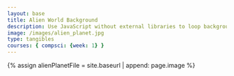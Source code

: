 ```yaml
---
layout: base
title: Alien World Background
description: Use JavaScript without external libraries to loop background moving across screen.
image: /images/alien_planet.jpg
type: tangibles
courses: { compsci: {week: 1} }
---
```

{% assign alienPlanetFile = site.baseurl | append: page.image %}

<!-- Prepare alienWorld DOM canvas -->
<canvas id="alienWorld"></canvas>

<script>
// Prepare Canvas
const canvas = document.getElementById("alienWorld");
const ctx = canvas.getContext('2d');

// Prepare Window extents
const maxWidth = window.innerWidth;
const maxHeight = window.innerHeight;

// Prepare Image
const backgroundImg = new Image();
backgroundImg.src = '{{alienPlanetFile}}';

backgroundImg.onload = function () {
    const WIDTH = backgroundImg.width;
    const HEIGHT = backgroundImg.height;
    const ASPECT_RATIO = WIDTH / HEIGHT;

    // Set Dimensions to match the image width
    const canvasWidth = maxWidth;
    const canvasHeight = canvasWidth / ASPECT_RATIO;
    const canvasLeft = 0; // Start from the left edge
    const canvasTop = (maxHeight - canvasHeight) / 2;

    // Set Style properties
    canvas.width = WIDTH;
    canvas.height = HEIGHT;
    canvas.style.width = `${canvasWidth}px`;
    canvas.style.height = `${canvasHeight}px`;

    canvas.style.position = 'absolute';
    canvas.style.left = `${canvasLeft}px`;
    canvas.style.top = `${canvasTop}px`;
  
    var gameSpeed = 2;
    class Layer {
            constructor(image, speedRatio) {
            this.x = 0;
            this.y = 0;
            this.width = WIDTH;
            this.height = HEIGHT;
            this.image = image
            this.speedRatio = speedRatio
            this.speed = gameSpeed * this.speedRatio;
            this.frame = 0;
        }
        update() {
            this.x = (this.x - this.speed) % this.width;
        }
        draw() {
            ctx.drawImage(this.image, this.x, this.y);
            ctx.drawImage(this.image, this.x + this.width, this.y);
        }
    }

    var backgroundObj = new Layer(backgroundImg, 0.5)

    function background() {
        backgroundObj.update();
        backgroundObj.draw();
        requestAnimationFrame(background);
    }
    background();
};

</script>
